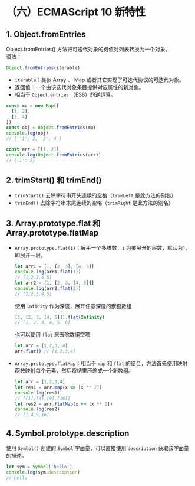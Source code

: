 # （六）ECMAScript 10 新特性

## 1. Object.fromEntries

Object.fromEntries() 方法把可迭代对象的键值对列表转换为一个对象。  
语法：
```js
Object.fromEntries(iterable)
```
- `iterable`：类似 Array 、 Map 或者其它实现了可迭代协议的可迭代对象。
- 返回值：一个由该迭代对象条目提供对应属性的新对象。
- 相当于 `Object.entries` （ES8）的逆运算。

```js
const mp = new Map([
  [1, 2],
  [3, 4]
])
const obj = Object.fromEntries(mp)
console.log(obj)
// { '1': 2, '3': 4 }
```
```js
const arr = [[1, 2]]
console.log(Object.fromEntries(arr))
// {'1': 2}
```

## 2. trimStart() 和 trimEnd()

- `trimStart()` 去除字符串开头连续的空格（`trimLeft` 是此方法的别名）
- `trimEnd()` 去除字符串末尾连续的空格（`trimRight` 是此方法的别名）

## 3. Array.prototype.flat 和 Array.prototype.flatMap

- `Array.prototype.flat(i)`：展平一个多维数，`i` 为要展开的层数，默认为1，即展开一层。
  ```js
  let arr1 = [1, [2, 3], [4, 5]]
  console.log(arr1.flat(1)) 
  // [1,2,3,4,5]
  let arr2 = [1, [2, 3, [4, 5]]]
  console.log(arr2.flat(2))
  // [1,2,3,4,5]
  ```
  使用 `Infinity` 作为深度，展开任意深度的嵌套数组
  ```js
  [1, [2, 3, [4, 5]]].flat(Infinity)
  // [1, 2, 3, 4, 5, 6]
  ```
  也可以使用 `flat` 来去除数组空项
  ```js
  let arr = [1,2,3,,4]
  arr.flat() // [1,2,3,4]
  ```
- `Array.prototype.flatMap`：相当于 `map` 和 `flat` 的结合，方法首先使用映射函数映射每个元素，然后将结果压缩成一个新数组。
  ```js
  let arr = [1,2,3,4]
  let res1 = arr.map(x => [x ** 2])
  console.log(res1)
  // [[1],[4],[9],[16]]
  let res2 = arr.flatMap(x => [x ** 2])
  console.log(res2)
  // [1,4,9,16]
  ```

## 4. Symbol.prototype.description

使用 `Symbol()` 创建的 `Symbol` 字面量，可以直接使用 `description` 获取该字面量的描述。
```js
let sym = Symbol('hello')
console.log(sym.description)
// hello
```